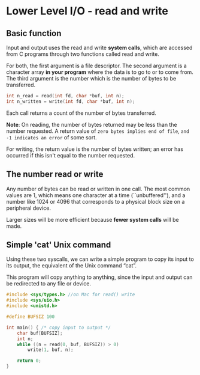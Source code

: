 # Lower Level I/O - read and write

## Basic function

Input and output uses the read and write **system calls**, which are accessed from C programs through two functions called read and write.

For both, the first argument is a file descriptor. The second argument is a character array **in your program** where the data is to go to or to come from. The third argument is the number which is the number of bytes to be transferred.

```c
int n_read = read(int fd, char *buf, int n);
int n_written = write(int fd, char *buf, int n);
```

Each call returns a count of the number of bytes transferred.

**Note**: On reading, the number of bytes returned may be less than the number requested. A return value of `zero bytes implies end of file`, `and -1 indicates an error` of some sort.

For writing, the return value is the number of bytes written; an error has occurred if this isn't equal to the number requested.

## The number read or write

Any number of bytes can be read or written in one call. The most common values are 1, which means one character at a time \(\`\`unbuffered''\), and a number like 1024 or 4096 that corresponds to a physical block size on a peripheral device.

Larger sizes will be more efficient because **fewer system calls** will be made.

## Simple 'cat' Unix command

Using these two syscalls, we can write a simple program to copy its input to its output, the equivalent of the Unix command “cat”.

This program will copy anything to anything, since the input and output can be redirected to any file or device.

```c
#include <sys/types.h> //on Mac for read() write
#include <sys/uio.h>  
#include <unistd.h>

#define BUFSIZ 100

int main() { /* copy input to output */
    char buf[BUFSIZ];
    int n;
    while ((n = read(0, buf, BUFSIZ)) > 0)
        write(1, buf, n); 

    return 0;
}
```



